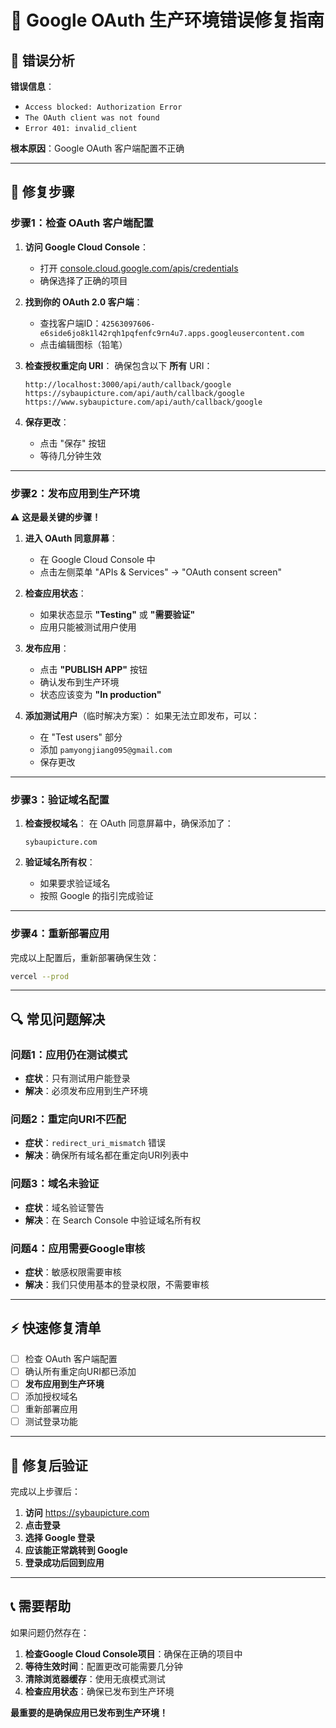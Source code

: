 # 🔧 Google OAuth 生产环境错误修复指南

## 🚨 **错误分析**

**错误信息**：
- `Access blocked: Authorization Error`
- `The OAuth client was not found`
- `Error 401: invalid_client`

**根本原因**：Google OAuth 客户端配置不正确

---

## 🎯 **修复步骤**

### **步骤1：检查 OAuth 客户端配置**

1. **访问 Google Cloud Console**：
   - 打开 [console.cloud.google.com/apis/credentials](https://console.cloud.google.com/apis/credentials)
   - 确保选择了正确的项目

2. **找到你的 OAuth 2.0 客户端**：
   - 查找客户端ID：`42563097606-e6side6jo8k1l42rqh1pqfenfc9rn4u7.apps.googleusercontent.com`
   - 点击编辑图标（铅笔）

3. **检查授权重定向 URI**：
   确保包含以下 **所有** URI：
   ```
   http://localhost:3000/api/auth/callback/google
   https://sybaupicture.com/api/auth/callback/google
   https://www.sybaupicture.com/api/auth/callback/google
   ```

4. **保存更改**：
   - 点击 "保存" 按钮
   - 等待几分钟生效

---

### **步骤2：发布应用到生产环境**

⚠️ **这是最关键的步骤！**

1. **进入 OAuth 同意屏幕**：
   - 在 Google Cloud Console 中
   - 点击左侧菜单 "APIs & Services" → "OAuth consent screen"

2. **检查应用状态**：
   - 如果状态显示 **"Testing"** 或 **"需要验证"**
   - 应用只能被测试用户使用

3. **发布应用**：
   - 点击 **"PUBLISH APP"** 按钮
   - 确认发布到生产环境
   - 状态应该变为 **"In production"**

4. **添加测试用户**（临时解决方案）：
   如果无法立即发布，可以：
   - 在 "Test users" 部分
   - 添加 `pamyongjiang095@gmail.com`
   - 保存更改

---

### **步骤3：验证域名配置**

1. **检查授权域名**：
   在 OAuth 同意屏幕中，确保添加了：
   ```
   sybaupicture.com
   ```

2. **验证域名所有权**：
   - 如果要求验证域名
   - 按照 Google 的指引完成验证

---

### **步骤4：重新部署应用**

完成以上配置后，重新部署确保生效：

```bash
vercel --prod
```

---

## 🔍 **常见问题解决**

### **问题1：应用仍在测试模式**
- **症状**：只有测试用户能登录
- **解决**：必须发布应用到生产环境

### **问题2：重定向URI不匹配**
- **症状**：`redirect_uri_mismatch` 错误
- **解决**：确保所有域名都在重定向URI列表中

### **问题3：域名未验证**
- **症状**：域名验证警告
- **解决**：在 Search Console 中验证域名所有权

### **问题4：应用需要Google审核**
- **症状**：敏感权限需要审核
- **解决**：我们只使用基本的登录权限，不需要审核

---

## ⚡ **快速修复清单**

- [ ] 检查 OAuth 客户端配置
- [ ] 确认所有重定向URI都已添加
- [ ] **发布应用到生产环境**
- [ ] 添加授权域名
- [ ] 重新部署应用
- [ ] 测试登录功能

---

## 🎉 **修复后验证**

完成以上步骤后：

1. **访问** https://sybaupicture.com
2. **点击登录**
3. **选择 Google 登录**
4. **应该能正常跳转到 Google**
5. **登录成功后回到应用**

---

## 📞 **需要帮助**

如果问题仍然存在：

1. **检查Google Cloud Console项目**：确保在正确的项目中
2. **等待生效时间**：配置更改可能需要几分钟
3. **清除浏览器缓存**：使用无痕模式测试
4. **检查应用状态**：确保已发布到生产环境

**最重要的是确保应用已发布到生产环境！**
